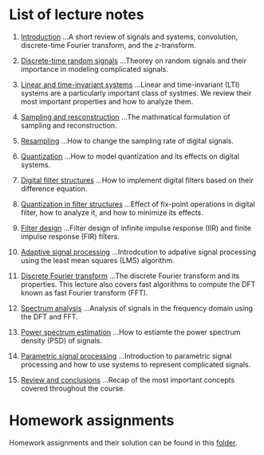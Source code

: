 # List of lecture notes

1. [Introduction](https://github.com/jkperin/ee264/tree/master/docs/lectures/01_introduction.pdf)
...A short review of signals and systems, convolution, discrete-time Fourier transform, and the _z_-transform.

2. [Discrete-time random signals](https://github.com/jkperin/ee264/tree/master/docs/lectures/02_discrete-time_random_signals.pdf)
...Theorey on random signals and their importance in modeling complicated signals.

3. [Linear and time-invariant systems](https://github.com/jkperin/ee264/tree/master/docs/lectures/03_properties_of_lti_systems.pdf)
...Linear and time-invariant (LTI) systems are a particularly important class of systmes. We review their most important properties and how to analyze them.

4. [Sampling and resconstruction](https://github.com/jkperin/ee264/tree/master/docs/lectures/04_sampling_reconstruction.pdf)
...The mathmatical formulation of sampling and reconstruction.

5. [Resampling](https://github.com/jkperin/ee264/tree/master/docs/lectures/05_resampling.pdf)
...How to change the sampling rate of digital signals.

6. [Quantization](https://github.com/jkperin/ee264/tree/master/docs/lectures/06_quantization.pdf)
...How to model quantization and its effects on digital systems.

7. [Digital filter structures](https://github.com/jkperin/ee264/tree/master/docs/lectures/07_digital_filter_structures.pdf)
...How to implement digital filters based on their difference equation.

8. [Quantization in filter structures](https://github.com/jkperin/ee264/tree/master/docs/lectures/08_quantization_in_filter_structures.pdf)
...Effect of fix-point operations in digital filter, how to analyze it, and how to minimize its effects.

9. [Filter design](https://github.com/jkperin/ee264/tree/master/docs/lectures/09_filter_design.pdf)
...Filter design of infinite impulse response (IIR) and finite impulse response (FIR) filters.

10. [Adaptive signal processing](https://github.com/jkperin/ee264/tree/master/docs/lectures/10_adaptive_signal_processing.pdf)
...Introdcution to adpative signal processing using the least mean squares (LMS) algorithm.

11. [Discrete Fourier transform](https://github.com/jkperin/ee264/tree/master/docs/lectures/11_discrete_Fourier_transform.pdf)
...The discrete Fourier transform and its properties. This lecture also covers fast algorithms to compute the DFT known as fast Fourier transform (FFT).

12. [Spectrum analysis](https://github.com/jkperin/ee264/tree/master/docs/lectures/12_spectrum_analysis.pdf)
...Analysis of signals in the frequency domain using the DFT and FFT.

13. [Power spectrum estimation](https://github.com/jkperin/ee264/tree/master/docs/lectures/13_psd_estimation.pdf)
...How to estiamte the power spectrum density (PSD) of signals.

14. [Parametric signal processing](https://github.com/jkperin/ee264/tree/master/docs/lectures/14_parametric_signal_processing)
...Introduction to parametric signal processing and how to use systems to represent complicated signals.

15. [Review and conclusions](https://github.com/jkperin/ee264/tree/master/docs/lectures/15_review_and_conclusions)
...Recap of the most important concepts covered throughout the course.

# Homework assignments

Homework assignments and their solution can be found in this [folder](https://github.com/jkperin/ee264/tree/master/docs/homework).
